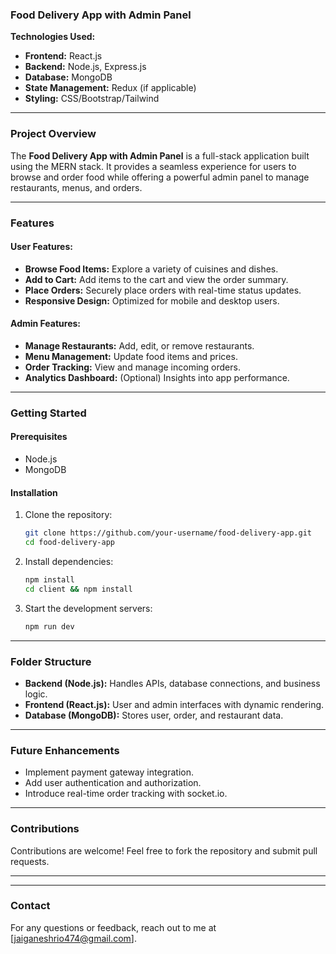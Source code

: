 ### Food Delivery App with Admin Panel  

**Technologies Used:**  
- **Frontend:** React.js  
- **Backend:** Node.js, Express.js  
- **Database:** MongoDB  
- **State Management:** Redux (if applicable)  
- **Styling:** CSS/Bootstrap/Tailwind  

---

### **Project Overview**  
The **Food Delivery App with Admin Panel** is a full-stack application built using the MERN stack. It provides a seamless experience for users to browse and order food while offering a powerful admin panel to manage restaurants, menus, and orders.  

---

### **Features**  

#### **User Features:**  
- **Browse Food Items:** Explore a variety of cuisines and dishes.  
- **Add to Cart:** Add items to the cart and view the order summary.  
- **Place Orders:** Securely place orders with real-time status updates.  
- **Responsive Design:** Optimized for mobile and desktop users.  

#### **Admin Features:**  
- **Manage Restaurants:** Add, edit, or remove restaurants.  
- **Menu Management:** Update food items and prices.  
- **Order Tracking:** View and manage incoming orders.  
- **Analytics Dashboard:** (Optional) Insights into app performance.  

---

### **Getting Started**  

#### Prerequisites  
- Node.js  
- MongoDB  

#### Installation  
1. Clone the repository:  
   ```bash
   git clone https://github.com/your-username/food-delivery-app.git
   cd food-delivery-app
   ```  
2. Install dependencies:  
   ```bash
   npm install
   cd client && npm install
   ```  
3. Start the development servers:  
   ```bash
   npm run dev
   ```  

---

### **Folder Structure**  
- **Backend (Node.js):** Handles APIs, database connections, and business logic.  
- **Frontend (React.js):** User and admin interfaces with dynamic rendering.  
- **Database (MongoDB):** Stores user, order, and restaurant data.  

---

### **Future Enhancements**  
- Implement payment gateway integration.  
- Add user authentication and authorization.  
- Introduce real-time order tracking with socket.io.  

---

### **Contributions**  
Contributions are welcome! Feel free to fork the repository and submit pull requests.  

---


---  

### **Contact**  
For any questions or feedback, reach out to me at [jaiganeshrio474@gmail.com].  



